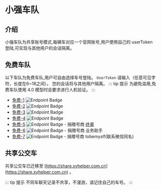 # 小强车队

## 介绍

小强车队为共享账号模式,每辆车对应一个官网账号,用户使用自己的 userToken 登陆,可实现与其他用户的会话隔离。

## 免费车队

以下车队为免费车队,用户可自由选择车号登陆。 `UserToken` 请输入（任意可见字符，长度在6~18之间）。 您的会话将与其他用户隔离。
::: tip 提示
为避免滥用,免费车队使用 4.0 模型时会要求进行人机验证。
:::

- [免费-1](https://free-1.xyhelper.cn) ![Endpoint Badge](https://shields.xyhelper.com.cn/endpoint?url=https%3A%2F%2Ffree-1.xyhelper.cn%2Fendpoint)
- [免费-2](https://free-2.xyhelper.cn) ![Endpoint Badge](https://shields.xyhelper.com.cn/endpoint?url=https%3A%2F%2Ffree-2.xyhelper.cn%2Fendpoint)
- [免费-3](https://free-3.xyhelper.cn) ![Endpoint Badge](https://shields.xyhelper.com.cn/endpoint?url=https%3A%2F%2Ffree-3.xyhelper.cn%2Fendpoint)
- [免费-4](https://free-4.xyhelper.cn) ![Endpoint Badge](https://shields.xyhelper.com.cn/endpoint?url=https%3A%2F%2Ffree-4.xyhelper.cn%2Fendpoint)
- [免费-5](https://free-5.xyhelper.cn) ![Endpoint Badge](https://shields.xyhelper.com.cn/endpoint?url=https%3A%2F%2Ffree-5.xyhelper.cn%2Fendpoint) - 捐赠号商 [终章](https://rao2-daili.hf.space)
- [免费-6](https://free-6.xyhelper.cn) ![Endpoint Badge](https://shields.xyhelper.com.cn/endpoint?url=https%3A%2F%2Ffree-6.xyhelper.cn%2Fendpoint) - 捐赠号商 业务助手
- [免费-7](https://free-7.xyhelper.cn) ![Endpoint Badge](https://shields.xyhelper.com.cn/endpoint?url=https%3A%2F%2Ffree-7.xyhelper.cn%2Fendpoint) - 捐赠号商 tobemyslf(联系微信同名)

## 共享公交车

共享公交车已迁移至 [https://share.xyhelper.com.cn](https://share.xyhelper.com.cn) 。

::: tip 提示
不同车聊天记录不共享，不漫游，请记住自己的车号。
:::
